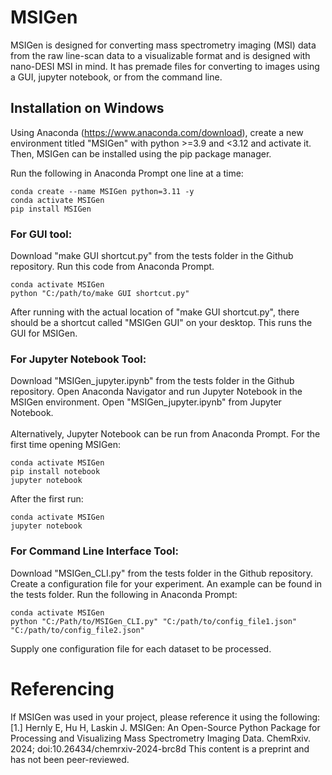 # MSIGen
MSIGen is designed for converting mass spectrometry imaging (MSI) data from the raw line-scan data to a visualizable format and is designed with nano-DESI MSI in mind. It has premade files for converting to images using a GUI, jupyter notebook, or from the command line.

## Installation on Windows
Using Anaconda (https://www.anaconda.com/download), create a new environment titled "MSIGen" with python >=3.9 and <3.12 and activate it. Then, MSIGen can be installed using the pip package manager.

Run the following in Anaconda Prompt one line at a time:
```
conda create --name MSIGen python=3.11 -y
conda activate MSIGen
pip install MSIGen
```
### For GUI tool:
Download "make GUI shortcut.py" from the tests folder in the Github repository. Run this code from Anaconda Prompt.
```
conda activate MSIGen
python "C:/path/to/make GUI shortcut.py"
```
After running with the actual location of "make GUI shortcut.py", there should be a shortcut called "MSIGen GUI" on your desktop. This runs the GUI for MSIGen.

### For Jupyter Notebook Tool:
Download "MSIGen_jupyter.ipynb" from the tests folder in the Github repository. Open Anaconda Navigator and run Jupyter Notebook in the MSIGen environment. Open "MSIGen_jupyter.ipynb" from Jupyter Notebook. <br><br>Alternatively, Jupyter Notebook can be run from Anaconda Prompt. For the first time opening MSIGen:

```
conda activate MSIGen
pip install notebook
jupyter notebook
```
After the first run:
```
conda activate MSIGen
jupyter notebook
```

### For Command Line Interface Tool:
Download "MSIGen_CLI.py" from the tests folder in the Github repository. Create a configuration file for your experiment. An example can be found in the tests folder. Run the following in Anaconda Prompt:
```
conda activate MSIGen
python "C:/Path/to/MSIGen_CLI.py" "C:/path/to/config_file1.json" "C:/path/to/config_file2.json"
```
Supply one configuration file for each dataset to be processed.

# Referencing
If MSIGen was used in your project, please reference it using the following:<br>
[1.] Hernly E, Hu H, Laskin J. MSIGen: An Open-Source Python Package for Processing and Visualizing Mass Spectrometry Imaging Data. ChemRxiv. 2024; doi:10.26434/chemrxiv-2024-brc8d This content is a preprint and has not been peer-reviewed.


